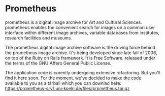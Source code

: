 # Prometheus

prometheus is a digital image archive for Art and Cultural Sciences. prometheus
enables the convenient search for images on a common user interface within
different image archives, variable databases from institutes, research
facilities and museums.

The prometheus digital image archive software is the driving force behind the
prometheus image archive.  It's being developed since late fall of 2006, on top
of the Ruby on Rails framework. It is Free Software, released under the terms of
the GNU Affero General Public License.

The application code is curently undergoing extensive refactoring. But you'll
find it here soon. For the moment, we've decided to make the code available to
you as a tarball which you can downlad here:
https://prometheus-srv1.uni-koeln.de/files/prometheus.tar.gz
